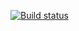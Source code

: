 [![Build status](https://ci.appveyor.com/api/projects/status/xwar10m4cwuvbppa?svg=true)](https://ci.appveyor.com/project/JuliaNeup/ci-1ouo9)

